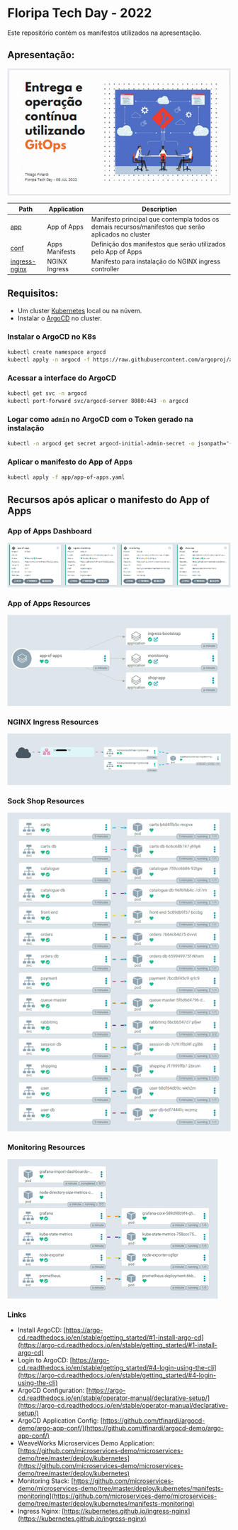 # Floripa Tech Day - 2022

Este repositório contém os manifestos utilizados na apresentação.

## Apresentação:

[![Slides](slides.png)](https://www.canva.com/design/DAFFjQG1wDs/CDrxfeVx9TZ9wsDPdU2Ofw/view)


| Path | Application | Description |
|------|-------------|-------------|
| [app](app-of-apps/) | App of Apps | Manifesto principal que contempla todos os demais recursos/manifestos que serão aplicados no cluster |
| [conf](conf/) | Apps Manifests | Definição dos manifestos que serão utilizados pelo App of Apps |
| [ingress-nginx](nginx-ingress/) | NGINX Ingress | Manifesto para instalação do NGINX ingress controller |


## Requisitos:

- Um cluster [Kubernetes](https://kubernetes.io/) local ou na núvem.
- Instalar o [ArgoCD](https://argo-cd.readthedocs.io/en/stable/) no cluster.


### Instalar o ArgoCD no K8s

```bash
kubectl create namespace argocd
kubectl apply -n argocd -f https://raw.githubusercontent.com/argoproj/argo-cd/stable/manifests/install.yaml
```

### Acessar a interface do ArgoCD

```bash
kubectl get svc -n argocd
kubectl port-forward svc/argocd-server 8080:443 -n argocd
```

### Logar como `admin` no ArgoCD com o Token gerado na instalação

```bash
kubectl -n argocd get secret argocd-initial-admin-secret -o jsonpath="{.data.password}" | base64 --decode && echo
```

### Aplicar o manifesto do App of Apps

```bash
kubectl apply -f app/app-of-apps.yaml
```

## Recursos após aplicar o manifesto do App of Apps


### App of Apps Dashboard

![App of Apps Dashboard](img/apps-dashboard.png)

### App of Apps Resources

![App of Apps Resources](img/app_of_apps.png)

### NGINX Ingress Resources

![NGINX Ingress Resources](img/nginx-ingress.png)

### Sock Shop Resources

![Sock Shop Resources](img/shop-app.png)

### Monitoring Resources

![Monitoring Resources](img/monitoring-stack.png)


### Links

* Install ArgoCD: [https://argo-cd.readthedocs.io/en/stable/getting_started/#1-install-argo-cd](https://argo-cd.readthedocs.io/en/stable/getting_started/#1-install-argo-cd)
* Login to ArgoCD: [https://argo-cd.readthedocs.io/en/stable/getting_started/#4-login-using-the-cli](https://argo-cd.readthedocs.io/en/stable/getting_started/#4-login-using-the-cli)
* ArgoCD Configuration: [https://argo-cd.readthedocs.io/en/stable/operator-manual/declarative-setup/](https://argo-cd.readthedocs.io/en/stable/operator-manual/declarative-setup/)
* ArgoCD Application Config: [https://github.com/tfinardi/argocd-demo/argo-app-conf/](https://github.com/tfinardi/argocd-demo/argo-app-conf/)
* WeaveWorks Microservices Demo Application: [https://github.com/microservices-demo/microservices-demo/tree/master/deploy/kubernetes](https://github.com/microservices-demo/microservices-demo/tree/master/deploy/kubernetes)
* Monitoring Stack: [https://github.com/microservices-demo/microservices-demo/tree/master/deploy/kubernetes/manifests-monitoring](https://github.com/microservices-demo/microservices-demo/tree/master/deploy/kubernetes/manifests-monitoring)
* Ingress Nginx: [https://kubernetes.github.io/ingress-nginx](https://kubernetes.github.io/ingress-nginx)
